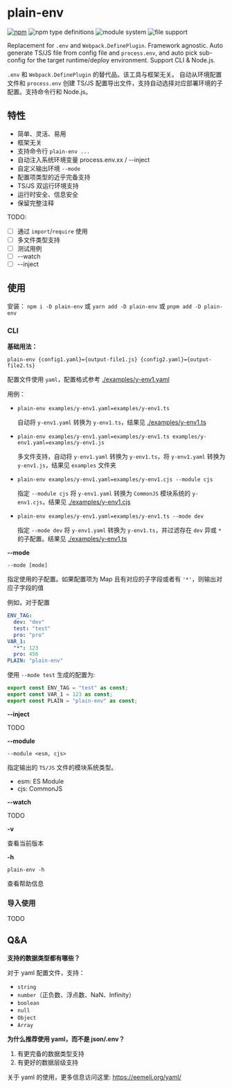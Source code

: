 # plain-env

[![npm](https://img.shields.io/npm/v/plain-env?label=plain-env)](https://www.npmjs.com/package/plain-env)
![npm type definitions](https://img.shields.io/npm/types/typescript)
![module system](https://img.shields.io/badge/Module%20System-CommonJS%20%26%20ES--Module-green)
![file support](https://img.shields.io/badge/file-yaml-green)

Replacement for `.env` and `Webpack.DefinePlugin`. Framework agnostic. Auto generate TS/JS file from config file and `process.env`, and auto pick sub-config for the target runtime/deploy environment. Support CLI & Node.js.

`.env` 和 `Webpack.DefinePlugin` 的替代品。该工具与框架无关。
自动从环境配置文件和 `process.env` 创建 TS/JS 配置导出文件，支持自动选择对应部署环境的子配置。支持命令行和 Node.js。

## 特性

- 简单、灵活、易用
- 框架无关
- 支持命令行 `plain-env ...`
- 自动注入系统环境变量 process.env.xx / --inject
- 自定义输出环境 `--mode`
- 配置项类型的近乎完备支持
- TS/JS 双运行环境支持
- 运行时安全、信息安全
- 保留完整注释

TODO:

- [ ] 通过 `import`/`require` 使用
- [ ] 多文件类型支持
- [ ] 测试用例
- [ ] --watch
- [ ] --inject

## 使用

安装： `npm i -D plain-env` 或 `yarn add -D plain-env` 或 `pnpm add -D plain-env`

### CLI

**基础用法：**

`plain-env {config1.yaml}={output-file1.js} {config2.yaml}={output-file2.ts}`

配置文件使用 `yaml`，配置格式参考 [./examples/y-env1.yaml](./examples/y-env1.yaml)

用例：

- `plain-env examples/y-env1.yaml=examples/y-env1.ts`

  自动将 `y-env1.yaml` 转换为 `y-env1.ts`，结果见 [./examples/y-env1.ts](./examples/y-env1.ts)

- `plain-env examples/y-env1.yaml=examples/y-env1.ts examples/y-env1.yaml=examples/y-env1.js`

  多文件支持，自动将 `y-env1.yaml` 转换为 `y-env1.ts`，将 `y-env1.yaml` 转换为 `y-env1.js`，结果见 `examples` 文件夹

- `plain-env examples/y-env1.yaml=examples/y-env1.cjs --module cjs`

  指定 `--module cjs` 将 `y-env1.yaml` 转换为 `CommonJS` 模块系统的 `y-env1.cjs`，结果见 [./examples/y-env1.cjs](./examples/y-env1.cjs)

- `plain-env examples/y-env1.yaml=examples/y-env1.ts --mode dev`

  指定 `--mode dev` 将 `y-env1.yaml` 转换为 `y-env1.ts`，并过滤存在 `dev` 异或 `*` 的子配置。结果见 [./examples/y-env1.ts](./examples/y-env1.ts)

**--mode**

`--mode [mode]`

指定使用的子配置。如果配置项为 Map 且有对应的子字段或者有 `'*'`，则输出对应子字段的值

例如，对于配置

```yaml
ENV_TAG:
  dev: "dev"
  test: "test"
  pro: "pro"
VAR_1:
  "*": 123
  pro: 456
PLAIN: "plain-env"
```

使用 `--mode test` 生成的配置为:

```ts
export const ENV_TAG = "test" as const;
export const VAR_1 = 123 as const;
export const PLAIN = "plain-env" as const;
```

**--inject**

TODO

**--module**

`--module <esm, cjs>`

指定输出的 `TS/JS` 文件的模块系统类型。

- esm: ES Module
- cjs: CommonJS

**--watch**

TODO

**-v**

查看当前版本

**-h**

`plain-env -h`

查看帮助信息

### 导入使用

TODO

## Q&A

**支持的数据类型都有哪些？**

对于 yaml 配置文件，支持：

- `string`
- `number`（正负数、浮点数、NaN、Infinity）
- `boolean`
- `null`
- `Object`
- `Array`

**为什么推荐使用 yaml，而不是 json/.env？**

1. 有更完备的数据类型支持
2. 有更好的数据层级支持

关于 yaml 的使用，更多信息访问这里: https://eemeli.org/yaml/
